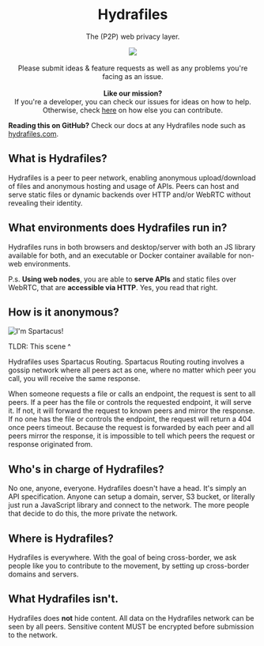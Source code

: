 <h1 align="center">Hydrafiles</h1>
<p align="center">The (P2P) web privacy layer.</p>
<p align="center">
  <img src="./public/favicon.ico">
  <br><br>
  Please submit ideas & feature requests as well as any problems you're facing as an issue.
  <br><br>
  <strong>Like our mission?</strong>
  <br>
  If you're a developer, you can check our issues for ideas on how to help. Otherwise, check <a href="#contribute-to-hydrafiles">here</a> on how else you can contribute.
</p>

**Reading this on GitHub?** Check our docs at any Hydrafiles node such as [hydrafiles.com](https://hydrafiles.com).

## What is Hydrafiles?

Hydrafiles is a peer to peer network, enabling anonymous upload/download of files and anonymous hosting and usage of APIs. Peers can host and serve static files or dynamic backends over HTTP and/or WebRTC without revealing their identity.

## What environments does Hydrafiles run in?

Hydrafiles runs in both browsers and desktop/server with both an JS library available for both, and an executable or Docker container available for non-web environments.

P.s. **Using web nodes**, you are able to **serve APIs** and static files over WebRTC, that are **accessible via HTTP**. Yes, you read that right.

## How is it anonymous?

![I'm Spartacus!](public/i-am-spartacus.gif)

TLDR: This scene ^

Hydrafiles uses Spartacus Routing. Spartacus Routing routing involves a gossip network where all peers act as one, where no matter which peer you call, you will receive the same response.

When someone requests a file or calls an endpoint, the request is sent to all peers. If a peer has the file or controls the requested endpoint, it will serve it. If not, it will forward the request to known peers and mirror the response. If
no one has the file or controls the endpoint, the request will return a 404 once peers timeout. Because the request is forwarded by each peer and all peers mirror the response, it is impossible to tell which peers the request or response
originated from.

## Who's in charge of Hydrafiles?

No one, anyone, everyone. Hydrafiles doesn't have a head. It's simply an API specification. Anyone can setup a domain, server, S3 bucket, or literally just run a JavaScript library and connect to the network. The more people that decide to
do this, the more private the network.

## Where is Hydrafiles?

Hydrafiles is everywhere. With the goal of being cross-border, we ask people like you to contribute to the movement, by setting up cross-border domains and servers.

## What Hydrafiles isn't.

Hydrafiles does **not** hide content. All data on the Hydrafiles network can be seen by all peers. Sensitive content MUST be encrypted before submission to the network.
